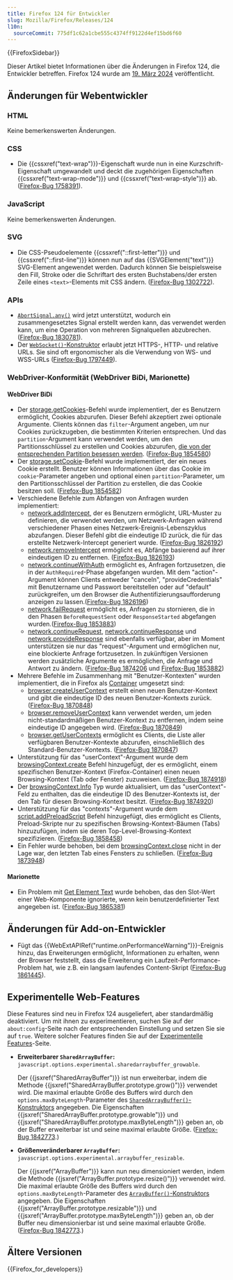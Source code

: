 ```yaml
---
title: Firefox 124 für Entwickler
slug: Mozilla/Firefox/Releases/124
l10n:
  sourceCommit: 775df1c62a1cbe555c4374ff9122d4ef15bd6f60
---
```


{{FirefoxSidebar}}

Dieser Artikel bietet Informationen über die Änderungen in Firefox 124, die Entwickler betreffen. Firefox 124 wurde am [19. März 2024](https://whattrainisitnow.com/release/?version=124) veröffentlicht.

## Änderungen für Webentwickler

### HTML

Keine bemerkenswerten Änderungen.

### CSS

- Die {{cssxref("text-wrap")}}-Eigenschaft wurde nun in eine Kurzschrift-Eigenschaft umgewandelt und deckt die zugehörigen Eigenschaften {{cssxref("text-wrap-mode")}} und {{cssxref("text-wrap-style")}} ab. ([Firefox-Bug 1758391](https://bugzil.la/1758391)).

### JavaScript

Keine bemerkenswerten Änderungen.

### SVG

- Die CSS-Pseudoelemente {{cssxref("::first-letter")}} und {{cssxref("::first-line")}} können nun auf das {{SVGElement("text")}} SVG-Element angewendet werden. Dadurch können Sie beispielsweise den Fill, Stroke oder die Schriftart des ersten Buchstabens/der ersten Zeile eines `<text>`-Elements mit CSS ändern. ([Firefox-Bug 1302722](https://bugzil.la/1302722)).

### APIs

- [`AbortSignal.any()`](/de/docs/Web/API/AbortSignal/any_static) wird jetzt unterstützt, wodurch ein zusammengesetztes Signal erstellt werden kann, das verwendet werden kann, um eine Operation von mehreren Signalquellen abzubrechen. ([Firefox-Bug 1830781](https://bugzil.la/1830781)).
- Der [`WebSocket()`-Konstruktor](/de/docs/Web/API/WebSocket/WebSocket#url) erlaubt jetzt HTTPS-, HTTP- und relative URLs. Sie sind oft ergonomischer als die Verwendung von WS- und WSS-URLs ([Firefox-Bug 1797449](https://bugzil.la/1797449)).

### WebDriver-Konformität (WebDriver BiDi, Marionette)

#### WebDriver BiDi

- Der [storage.getCookies](https://w3c.github.io/webdriver-bidi/#command-storage-getCookies)-Befehl wurde implementiert, der es Benutzern ermöglicht, Cookies abzurufen. Dieser Befehl akzeptiert zwei optionale Argumente. Clients können das `filter`-Argument angeben, um nur Cookies zurückzugeben, die bestimmten Kriterien entsprechen. Und das `partition`-Argument kann verwendet werden, um den Partitionsschlüssel zu erstellen und Cookies abzurufen, [die von der entsprechenden Partition besessen werden](/de/docs/Web/Privacy/Guides/State_Partitioning). ([Firefox-Bug 1854580](https://bugzil.la/1854580))
- Der [storage.setCookie](https://w3c.github.io/webdriver-bidi/#command-storage-setCookie)-Befehl wurde implementiert, der ein neues Cookie erstellt. Benutzer können Informationen über das Cookie im `cookie`-Parameter angeben und optional einen `partition`-Parameter, um den Partitionsschlüssel der Partition zu erstellen, die das Cookie besitzen soll. ([Firefox-Bug 1854582](https://bugzil.la/1854582))
- Verschiedene Befehle zum Abfangen von Anfragen wurden implementiert:
  - [network.addIntercept](https://w3c.github.io/webdriver-bidi/#command-network-addIntercept), der es Benutzern ermöglicht, URL-Muster zu definieren, die verwendet werden, um Netzwerk-Anfragen während verschiedener Phasen eines Netzwerk-Ereignis-Lebenszyklus abzufangen. Dieser Befehl gibt die eindeutige ID zurück, die für das erstellte Netzwerk-Intercept generiert wurde. ([Firefox-Bug 1826192](https://bugzil.la/1826192))
  - [network.removeIntercept](https://w3c.github.io/webdriver-bidi/#command-network-removeIntercept) ermöglicht es, Abfänge basierend auf ihrer eindeutigen ID zu entfernen. ([Firefox-Bug 1826193](https://bugzil.la/1826193))
  - [network.continueWithAuth](https://w3c.github.io/webdriver-bidi/#command-network-continueWithAuth) ermöglicht es, Anfragen fortzusetzen, die in der `AuthRequired`-Phase abgefangen wurden. Mit dem "action"-Argument können Clients entweder "canceln", "provideCredentials" mit Benutzername und Passwort bereitstellen oder auf "default" zurückgreifen, um den Browser die Authentifizierungsaufforderung anzeigen zu lassen.([Firefox-Bug 1826196](https://bugzil.la/1826196))
  - [network.failRequest](https://w3c.github.io/webdriver-bidi/#command-network-failRequest) ermöglicht es, Anfragen zu stornieren, die in den Phasen `BeforeRequestSent` oder `ResponseStarted` abgefangen wurden.([Firefox-Bug 1853883](https://bugzil.la/1853883))
  - [network.continueRequest](https://w3c.github.io/webdriver-bidi/#command-network-continueRequest), [network.continueResponse](https://w3c.github.io/webdriver-bidi/#command-network-continueResponse) und [network.provideResponse](https://w3c.github.io/webdriver-bidi/#command-network-provideResponse) sind ebenfalls verfügbar, aber im Moment unterstützen sie nur das "request"-Argument und ermöglichen nur, eine blockierte Anfrage fortzusetzen. In zukünftigen Versionen werden zusätzliche Argumente es ermöglichen, die Anfrage und Antwort zu ändern. ([Firefox-Bug 1874206](https://bugzil.la/1874206) und [Firefox-Bug 1853882](https://bugzil.la/1853882))
- Mehrere Befehle im Zusammenhang mit "Benutzer-Kontexten" wurden implementiert, die in Firefox als [Container](https://support.mozilla.org/en-US/kb/how-use-firefox-containers) umgesetzt sind:
  - [browser.createUserContext](https://w3c.github.io/webdriver-bidi/#command-browser-createUserContext) erstellt einen neuen Benutzer-Kontext und gibt die eindeutige ID des neuen Benutzer-Kontexts zurück. ([Firefox-Bug 1870848](https://bugzil.la/1870848))
  - [browser.removeUserContext](https://w3c.github.io/webdriver-bidi/#command-browser-removeUserContext) kann verwendet werden, um jeden nicht-standardmäßigen Benutzer-Kontext zu entfernen, indem seine eindeutige ID angegeben wird. ([Firefox-Bug 1870849](https://bugzil.la/1870849))
  - [browser.getUserContexts](https://w3c.github.io/webdriver-bidi/#command-browser-getUserContexts) ermöglicht es Clients, die Liste aller verfügbaren Benutzer-Kontexte abzurufen, einschließlich des Standard-Benutzer-Kontexts. ([Firefox-Bug 1870847](https://bugzil.la/1870847))
- Unterstützung für das "userContext"-Argument wurde dem [browsingContext.create](https://w3c.github.io/webdriver-bidi/#command-browsingContext-create) Befehl hinzugefügt, der es ermöglicht, einem spezifischen Benutzer-Kontext (Firefox-Container) einen neuen Browsing-Kontext (Tab oder Fenster) zuzuweisen. ([Firefox-Bug 1874918](https://bugzil.la/1874918))
- Der [browsingContext.Info](https://w3c.github.io/webdriver-bidi/#type-browsingContext-Info) Typ wurde aktualisiert, um das "userContext"-Feld zu enthalten, das die eindeutige ID des Benutzer-Kontexts ist, der den Tab für diesen Browsing-Kontext besitzt. ([Firefox-Bug 1874920](https://bugzil.la/1874920))
- Unterstützung für das "contexts"-Argument wurde dem [script.addPreloadScript](https://w3c.github.io/webdriver-bidi/#command-script-addPreloadScript) Befehl hinzugefügt, dies ermöglicht es Clients, Preload-Skripte nur zu spezifischen Browsing-Kontext-Bäumen (Tabs) hinzuzufügen, indem sie deren Top-Level-Browsing-Kontext spezifizieren. ([Firefox-Bug 1858458](https://bugzil.la/1858458))
- Ein Fehler wurde behoben, bei dem [browsingContext.close](https://w3c.github.io/webdriver-bidi/#command-browsingContext-close) nicht in der Lage war, den letzten Tab eines Fensters zu schließen. ([Firefox-Bug 1873948](https://bugzil.la/1873948))

#### Marionette

- Ein Problem mit [Get Element Text](https://w3c.github.io/webdriver/#dfn-get-element-text) wurde behoben, das den Slot-Wert einer Web-Komponente ignorierte, wenn kein benutzerdefinierter Text angegeben ist. ([Firefox-Bug 1865381](https://bugzil.la/1865381))

## Änderungen für Add-on-Entwickler

- Fügt das {{WebExtAPIRef("runtime.onPerformanceWarning")}}-Ereignis hinzu, das Erweiterungen ermöglicht, Informationen zu erhalten, wenn der Browser feststellt, dass die Erweiterung ein Laufzeit-Performance-Problem hat, wie z.B. ein langsam laufendes Content-Skript ([Firefox-Bug 1861445](https://bugzil.la/1861445)).

## Experimentelle Web-Features

Diese Features sind neu in Firefox 124 ausgeliefert, aber standardmäßig deaktiviert. Um mit ihnen zu experimentieren, suchen Sie auf der `about:config`-Seite nach der entsprechenden Einstellung und setzen Sie sie auf `true`. Weitere solcher Features finden Sie auf der [Experimentelle Features](/de/docs/Mozilla/Firefox/Experimental_features)-Seite.

- **Erweiterbarer `SharedArrayBuffer`:** `javascript.options.experimental.sharedarraybuffer_growable`.

  Der {{jsxref("SharedArrayBuffer")}} ist nun erweiterbar, indem die Methode {{jsxref("SharedArrayBuffer.prototype.grow()")}} verwendet wird.
  Die maximal erlaubte Größe des Buffers wird durch den `options.maxByteLength`-Parameter des [`SharedArrayBuffer()`-Konstruktors](/de/docs/Web/JavaScript/Reference/Global_Objects/SharedArrayBuffer/SharedArrayBuffer#maxbytelength) angegeben.
  Die Eigenschaften {{jsxref("SharedArrayBuffer.prototype.growable")}} und {{jsxref("SharedArrayBuffer.prototype.maxByteLength")}} geben an, ob der Buffer erweiterbar ist und seine maximal erlaubte Größe.
  ([Firefox-Bug 1842773](https://bugzil.la/1842773).)

- **Größenveränderbarer `ArrayBuffer`:** `javascript.options.experimental.arraybuffer_resizable`.

  Der {{jsxref("ArrayBuffer")}} kann nun neu dimensioniert werden, indem die Methode {{jsxref("ArrayBuffer.prototype.resize()")}} verwendet wird.
  Die maximal erlaubte Größe des Buffers wird durch den `options.maxByteLength`-Parameter des [`ArrayBuffer()`-Konstruktors](/de/docs/Web/JavaScript/Reference/Global_Objects/ArrayBuffer/ArrayBuffer#maxbytelength) angegeben.
  Die Eigenschaften {{jsxref("ArrayBuffer.prototype.resizable")}} und {{jsxref("ArrayBuffer.prototype.maxByteLength")}} geben an, ob der Buffer neu dimensionierbar ist und seine maximal erlaubte Größe.
  ([Firefox-Bug 1842773](https://bugzil.la/1842773).)

## Ältere Versionen

{{Firefox_for_developers}}
